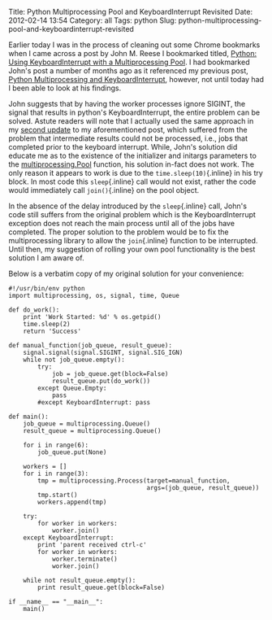 Title: Python Multiprocessing Pool and KeyboardInterrupt Revisited
Date: 2012-02-14 13:54
Category: all
Tags: python
Slug: python-multiprocessing-pool-and-keyboardinterrupt-revisited

Earlier today I was in the process of cleaning out some Chrome bookmarks
when I came across a post by John M. Reese I bookmarked titled, [Python:
Using KeyboardInterrupt with a Multiprocessing Pool][]. I had bookmarked
John's post a number of months ago as it referenced my previous post,
[Python Multiprocessing and KeyboardInterrupt][], however, not until
today had I been able to look at his findings.

John suggests that by having the worker processes ignore SIGINT, the
signal that results in python's KeyboardInterrupt, the entire problem
can be solved. Astute readers will note that I actually used the same
approach in my [second update][] to my aforementioned post, which
suffered from the problem that intermediate results could not be
processed, i.e., jobs that completed prior to the keyboard interrupt.
While, John's solution did educate me as to the existence of the
initializer and initargs parameters to the [multiprocessing.Pool][]
function, his solution in-fact does not work. The only reason it appears
to work is due to the `time.sleep(10)`{.inline} in his try block. In
most code this `sleep`{.inline} call would not exist, rather the code
would immediately call `join()`{.inline} on the pool object.

In the absence of the delay introduced by the `sleep`{.inline} call,
John's code still suffers from the original problem which is the
KeyboardInterrupt exception does not reach the main process until all of
the jobs have completed. The proper solution to the problem would be to
fix the multiprocessing library to allow the `join`{.inline} function to
be interrupted. Until then, my suggestion of rolling your own pool
functionality is the best solution I am aware of.

Below is a verbatim copy of my original solution for your convenience:

~~~~ {lang="python" line="1"}
#!/usr/bin/env python
import multiprocessing, os, signal, time, Queue

def do_work():
    print 'Work Started: %d' % os.getpid()
    time.sleep(2)
    return 'Success'

def manual_function(job_queue, result_queue):
    signal.signal(signal.SIGINT, signal.SIG_IGN)
    while not job_queue.empty():
        try:
            job = job_queue.get(block=False)
            result_queue.put(do_work())
        except Queue.Empty:
            pass
        #except KeyboardInterrupt: pass

def main():
    job_queue = multiprocessing.Queue()
    result_queue = multiprocessing.Queue()

    for i in range(6):
        job_queue.put(None)

    workers = []
    for i in range(3):
        tmp = multiprocessing.Process(target=manual_function,
                                      args=(job_queue, result_queue))
        tmp.start()
        workers.append(tmp)

    try:
        for worker in workers:
            worker.join()
    except KeyboardInterrupt:
        print 'parent received ctrl-c'
        for worker in workers:
            worker.terminate()
            worker.join()

    while not result_queue.empty():
        print result_queue.get(block=False)

if __name__ == "__main__":
    main()
~~~~

  [Python: Using KeyboardInterrupt with a Multiprocessing Pool]: http://noswap.com/blog/python-multiprocessing-keyboardinterrupt/
  [Python Multiprocessing and KeyboardInterrupt]: http://www.bryceboe.com/2010/08/26/python-multiprocessing-and-keyboardinterrupt/
  [second update]: http://www.bryceboe.com/2010/08/26/python-multiprocessing-and-keyboardinterrupt/#georges
  [multiprocessing.Pool]: http://docs.python.org/library/multiprocessing.html#module-multiprocessing.pool
